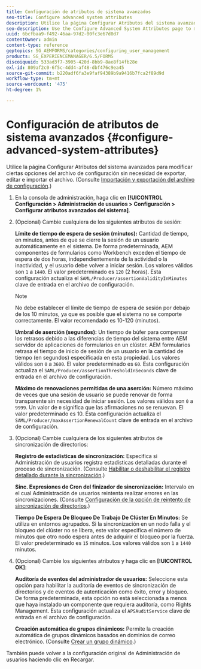 ```yaml
---
title: Configuración de atributos de sistema avanzados
seo-title: Configure advanced system attributes
description: Utilice la página Configurar Atributos del sistema avanzados para modificar ciertas opciones del archivo de configuración sin necesidad de exportar, editar e importar el archivo.
seo-description: Use the Configure Advanced System Attributes page to modify certain settings in the configuration file without the need to export, edit, and import the file.
uuid: 6bcfbaa9-f492-46aa-97d2-00fc3e67d0d7
contentOwner: admin
content-type: reference
geptopics: SG_AEMFORMS/categories/configuring_user_management
products: SG_EXPERIENCEMANAGER/6.5/FORMS
discoiquuid: 533ad3f7-3905-420d-8bb9-8ae8f14fb28e
exl-id: 809af2c0-6f5c-4dd4-af48-dbf476c9ea45
source-git-commit: b220adf6fa3e9faf94389b9a9416b7fca2f89d9d
workflow-type: tm+mt
source-wordcount: '475'
ht-degree: 1%

---
```


# Configuración de atributos de sistema avanzados {#configure-advanced-system-attributes}

Utilice la página Configurar Atributos del sistema avanzados para modificar ciertas opciones del archivo de configuración sin necesidad de exportar, editar e importar el archivo. (Consulte [Importación y exportación del archivo de configuración](/help/forms/using/admin-help/importing-exporting-configuration-file.md#importing-and-exporting-the-configuration-file).)

1. En la consola de administración, haga clic en **[!UICONTROL Configuración > Administración de usuarios > Configuración > Configurar atributos avanzados del sistema]**.
1. (Opcional) Cambie cualquiera de los siguientes atributos de sesión:

   **Límite de tiempo de espera de sesión (minutos):** Cantidad de tiempo, en minutos, antes de que se cierre la sesión de un usuario automáticamente en el sistema. De forma predeterminada, AEM componentes de formularios como Workbench exceden el tiempo de espera de dos horas, independientemente de la actividad o la inactividad, y el usuario debe volver a iniciar sesión. Los valores válidos son `1` a `1440`. El valor predeterminado es `120` (2 horas). Esta configuración actualiza el `SAML/Producer/assertionValidityInMinutes` clave de entrada en el archivo de configuración.

   >[!NOTE]
   >
   >No debe establecer el límite de tiempo de espera de sesión por debajo de los 10 minutos, ya que es posible que el sistema no se comporte correctamente. El valor recomendado es 10-120 (minutos).

   **Umbral de aserción (segundos):** Un tiempo de búfer para compensar los retrasos debido a las diferencias de tiempo del sistema entre AEM servidor de aplicaciones de formularios en un clúster. AEM formularios retrasa el tiempo de inicio de sesión de un usuario en la cantidad de tiempo (en segundos) especificada en esta propiedad. Los valores válidos son `0` a `3600`. El valor predeterminado es `60`. Esta configuración actualiza el `SAML/Producer/assertionThresholdInSeconds` clave de entrada en el archivo de configuración.

   **Máximo de renovaciones permitidas de una aserción:** Número máximo de veces que una sesión de usuario se puede renovar de forma transparente sin necesidad de iniciar sesión. Los valores válidos son `0` a `9999`. Un valor de `0` significa que las afirmaciones no se renuevan. El valor predeterminado es 10. Esta configuración actualiza el `SAML/Producer/maxAssertionRenewalCount` clave de entrada en el archivo de configuración.

1. (Opcional) Cambie cualquiera de los siguientes atributos de sincronización de directorios:

   **Registro de estadísticas de sincronización:** Especifica si Administración de usuarios registra estadísticas detalladas durante el proceso de sincronización. (Consulte [Habilitar o deshabilitar el registro detallado durante la sincronización](/help/forms/using/admin-help/synchronizing-directories.md#enable-or-disable-detailed-logging-during-synchronization).)

   **Sinc. Expresiones de Cron del finizador de sincronización:** Intervalo en el cual Administración de usuarios reintenta realizar errores en las sincronizaciones. (Consulte [Configuración de la opción de reintento de sincronización de directorios](/help/forms/using/admin-help/synchronizing-directories.md#configure-the-directory-synchronization-retry-option).)

   **Tiempo De Espera De Bloqueo De Trabajo De Clúster En Minutos:** Se utiliza en entornos agrupados. Si la sincronización en un nodo falla y el bloqueo del clúster no se libera, este valor especifica el número de minutos que otro nodo espera antes de adquirir el bloqueo por la fuerza. El valor predeterminado es `15` minutos. Los valores válidos son `1` a `1440` minutos.

1. (Opcional) Cambie los siguientes atributos y haga clic en **[!UICONTROL OK]**:

   **Auditoría de eventos del administrador de usuarios:** Seleccione esta opción para habilitar la auditoría de eventos de sincronización de directorios y de eventos de autenticación como éxito, error y bloqueo. De forma predeterminada, esta opción no está seleccionada a menos que haya instalado un componente que requiera auditoría, como Rights Management. Esta configuración actualiza el `APSAuditService` clave de entrada en el archivo de configuración.

   **Creación automática de grupos dinámicos:** Permite la creación automática de grupos dinámicos basados en dominios de correo electrónico. (Consulte [Crear un grupo dinámico](/help/forms/using/admin-help/creating-configuring-groups.md#create-a-dynamic-group).)

También puede volver a la configuración original de Administración de usuarios haciendo clic en Recargar.
